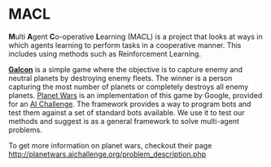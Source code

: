 MACL
===========
**M**ulti **A**gent **C**o-operative **L**earning (MACL) is a project that looks at ways in which agents learning to perform tasks in a cooperative manner. This includes using methods such as Reinforcement Learning.

[**Galcon**](https://www.galcon.com/) is a simple game where the objective is to capture enemy and neutral planets by destroying enemy fleets. The winner is a person capturing the most number of planets or completely destroys all enemy planets. [Planet Wars](http://planetwars.aichallenge.org/) is an implementation of this game by Google, provided for an [AI Challenge](https://en.wikipedia.org/wiki/AI_Challenge). The framework provides a way to program bots and test them against a set of standard bots available. We use it to test our methods and suggest is as a general framework to solve multi-agent problems.

To get more information on planet wars, checkout their page http://planetwars.aichallenge.org/problem_description.php
